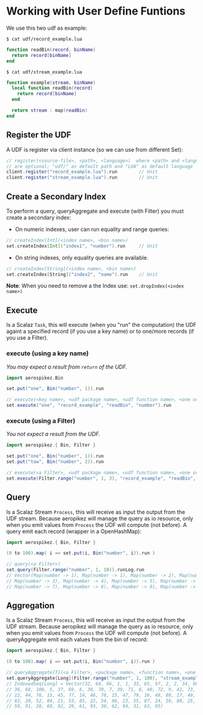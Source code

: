 # Working with User Define Funtions

We use this two udf as example:

`$ cat udf/record_example.lua`
```lua
function readBin(record, binName)
  return record[binName]
end
```

`$ cat udf/stream_example.lua`
```lua
function example(stream, binName)
  local function readBin(record)
    return record[binName]
  end

  return stream : map(readBin)
end
```

## Register the UDF

A UDF is register via client instance (so we can use from different Set):
```scala
// register(<source-file>, <path>, <language>)  where <path> and <language>
// are optional; "udf/" as default path and "LUA" as default language
client.register("record_example.lua").run        // Unit
client.register("stream_example.lua").run        // Unit
```

## Create a Secondary Index

To perform a query, queryAggregate and execute (with Filter) you must create a secondary index:
- On numeric indexes, user can run equality and range queries:
```scala
// createIndex[Int](<index name>, <bin name>)
set.createIndex[Int]("index1", "number").run     // Unit
```
- On string indexes, only equality queries are available.
```scala
// createIndex[String](<index name>, <bin name>)
set.createIndex[String]("index2", "name").run    // Unit
```

**Note**: When you need to remove a the Index use: `set.dropIndex(<index name>)`

## Execute

Is a Scalaz `Task`, this will execute (when you "run" the computation) the UDF againt a specified record
(if you use a key name) or to one/more records (if you use a Filter).

### execute (using a key name)

*You may expect a result from `return` of the UDF.*
```scala
import aerospikez.Bin

set.put("one", Bin("number", 1)).run

// execute(<key name>, <udf package name>, <udf function name>, <one or more function arguments>)
set.execute("one", "record_example", "readBin", "number").run                        // Some(1)
```

### execute (using a Filter)

*You not expect a result from the UDF.*

```scala
import aerospikez.{ Bin, Filter }

set.put("one", Bin("number", 1)).run
set.put("tow", Bin("number", 2)).run

// execute(<a Filter>, <udf package name>, <udf function name>, <one or more function arguments>)
set.execute(Filter.range("number", 1, 3), "record_example", "readBin", "number").run // Unit
```

## Query

Is a Scalaz Stream `Process`, this will receive as input the output from the UDF stream. Because aeropikez will
manage the query as io resource, only when you emit values from `Process` the UDF will compute (not before).
A query emit each record (wrapper in a OpenHashMap):
```scala
import aerospikez.{ Bin, Filter }

(0 to 100).map( i => set.put(i, Bin("number", i)).run )

// query(<a Filter>)
set.query(Filter.range("number", 1, 10)).runLog.run
// Vector(Map(number -> 1), Map(number -> 1), Map(number -> 2), Map(number -> 2),
// Map(number -> 3), Map(number -> 4), Map(number -> 5), Map(number -> 6),
// Map(number -> 7), Map(number -> 8), Map(number -> 9), Map(number -> 10))
```

## Aggregation

Is a Scalaz Stream `Process`, this will receive as input the output from the UDF stream. Because aeropikez will
manage the query as io resource, only when you emit values from `Process` the UDF will compute (not before).
A queryAggregate emit each values from the bin of record:

```scala
import aerospikez.{ Bin, Filter }

(0 to 100).map( i => set.put(i, Bin("number", i)).run )

// queryAggregate[T](<a Filter>, <package name>, <function name>, <one or more funtion arguments>)
set.queryAggregate[Long](Filter.range("number", 1, 100), "stream_example", "example", "number").runLog.run
// IndexedSeq[Long] = Vector(32, 64, 96, 1, 1, 33, 65, 97, 2, 2, 34, 66, 98, 3, 35, 67, 99, 4,
// 36, 68, 100, 5, 37, 69, 6, 38, 70, 7, 39, 71, 8, 40, 72, 9, 41, 73, 10, 42, 74, 11, 43, 75,
// 12, 44, 76, 13, 45, 77, 14, 46, 78, 15, 47, 79, 16, 48, 80, 17, 49, 81, 18, 50, 82, 19, 51,
// 83, 20, 52, 84, 21, 53, 85, 22, 54, 86, 23, 55, 87, 24, 56, 88, 25, 57, 89, 26, 58, 90, 27,
// 59, 91, 28, 60, 92, 29, 61, 93, 30, 62, 94, 31, 63, 95)
```
